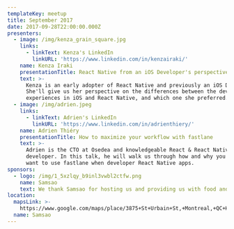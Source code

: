 ```yaml
---
templateKey: meetup
title: September 2017
date: 2017-09-28T22:00:00.000Z
presenters:
  - image: /img/kenza_grain_square.jpg
    links:
      - linkText: Kenza's LinkedIn
        linkURL: 'https://www.linkedin.com/in/kenzairaki/'
    name: Kenza Iraki
    presentationTitle: React Native from an iOS Developer's perspective
    text: >-
      Kenza is an early adopter of React Native and previously an iOS Developer.
      She'll give us her perspective on the differences between the developer
      experiences in iOS and React Native, and which one she preferred.
  - image: /img/adrien.jpeg
    links:
      - linkText: Adrien's LinkedIn
        linkURL: 'https://www.linkedin.com/in/adrienthiery/'
    name: Adrien Thiéry
    presentationTitle: How to maximize your workflow with fastlane
    text: >-
      Adrien is the CTO at Osedea and knowledgeable React & React Native
      developer. In this talk, he will walk us through how and why you would
      want to use fastlane when developer React Native apps.
sponsors:
  - logo: /img/1_5xzlqy_b9inl3vwbl2ctfw.png
    name: Samsao
    text: We thank Samsao for hosting us and providing us with food and beverages.
location:
  mapsLink: >-
    https://www.google.com/maps/place/3875+St+Urbain+St,+Montreal,+QC+H2W+1T9,+Canada/@45.5149939,-73.5806644,17z/data=!4m5!3m4!1s0x4cc91a337df40af7:0x234a82411dfea593!8m2!3d45.5149939!4d-73.5784757
  name: Samsao
---
```


